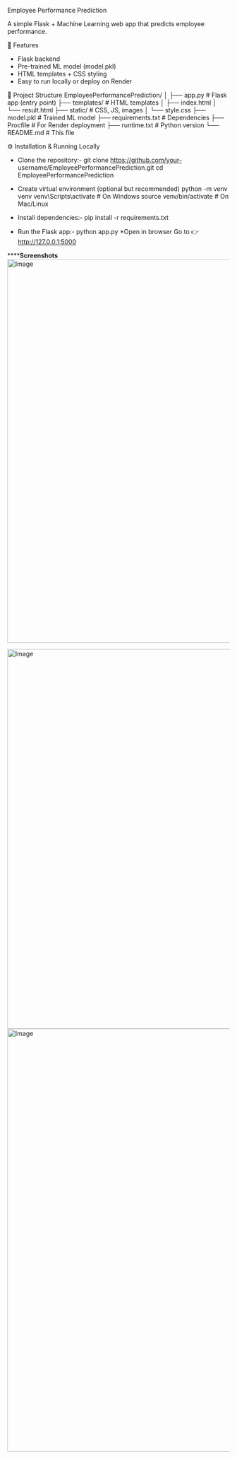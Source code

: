 Employee Performance Prediction

A simple Flask + Machine Learning web app that predicts employee performance.

🚀 Features

* Flask backend
* Pre-trained ML model (model.pkl)
* HTML templates + CSS styling
* Easy to run locally or deploy on Render

📂 Project Structure
EmployeePerformancePrediction/
│
├── app.py                # Flask app (entry point)
├── templates/            # HTML templates
│   ├── index.html
│   └── result.html
├── static/               # CSS, JS, images
│   └── style.css
├── model.pkl             # Trained ML model
├── requirements.txt      # Dependencies
├── Procfile              # For Render deployment
├── runtime.txt           # Python version
└── README.md             # This file

⚙️ Installation & Running Locally

* Clone the repository:- git clone https://github.com/your-        username/EmployeePerformancePrediction.git
cd EmployeePerformancePrediction


* Create virtual environment (optional but recommended)
     python -m venv venv
     venv\Scripts\activate     # On Windows
     source venv/bin/activate  # On Mac/Linux


* Install dependencies:- pip install -r requirements.txt

* Run the Flask app:- python app.py
*Open in browser
Go to 👉 http://127.0.0.1:5000


****************Screenshots************
<img width="1878" height="868" alt="Image" src="https://github.com/user-attachments/assets/b3a587d4-0e41-47a1-8251-3a472487628e" />

<img width="1881" height="859" alt="Image" src="https://github.com/user-attachments/assets/d17fed46-4001-482a-bac2-1ca57a725580" />

<img width="1837" height="957" alt="Image" src="https://github.com/user-attachments/assets/be5b4593-accd-4d8e-be6d-81b0678c6fb5" />

